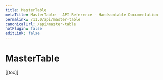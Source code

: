 ```yaml
---
title: MasterTable
metaTitle: MasterTable - API Reference - Handsontable Documentation
permalink: /11.0/api/master-table
canonicalUrl: /api/master-table
hotPlugin: false
editLink: false
---
```


# MasterTable

[[toc]]

